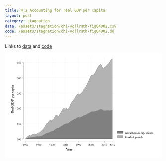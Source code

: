 ```yaml
---
title: 4.2 Accounting for real GDP per capita
layout: post
category: stagnation
data: /assets/stagnation/chi-vollrath-fig04002.csv
code: /assets/stagnation/chi-vollrath-fig04002.do
---
```


Links to [data](/assets/stagnation/chi-vollrath-fig04002.csv) and [code](/assets/stagnation/chi-vollrath-fig04002.do) 

![4.2 Accounting for real GDP per capita](/assets/stagnation/chi-vollrath-fig04002.png)
